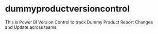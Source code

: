 # dummyproductversioncontrol
This is Power BI Version Control to track Dummy Product Report Changes and Update across teams
